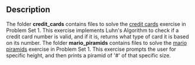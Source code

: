 ## Description
The folder **credit_cards** contains files to solve the [credit cards](https://cs50.harvard.edu/college/2024/spring/psets/1/credit/) exercise in Problem Set 1. This exercise implements Luhn's Algorithm to check if a credit card number is valid, and if it is, returns what type of card it is based on its number.
The folder **mario_piramids** contains files to solve the [mario piramids](https://cs50.harvard.edu/college/2024/spring/psets/1/mario/more/) exercise in Problem Set 1. This exercise prompts the user for specific height, and then prints a piramid of '#' of that specific size.
